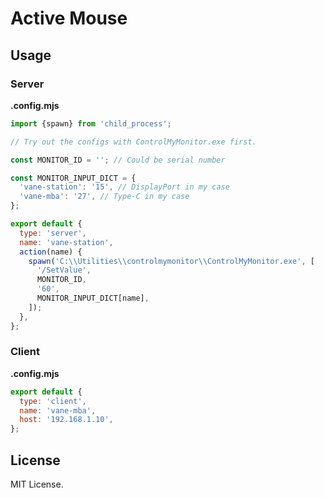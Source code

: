 # Active Mouse

## Usage

### Server

**.config.mjs**

```js
import {spawn} from 'child_process';

// Try out the configs with ControlMyMonitor.exe first.

const MONITOR_ID = ''; // Could be serial number

const MONITOR_INPUT_DICT = {
  'vane-station': '15', // DisplayPort in my case
  'vane-mba': '27', // Type-C in my case
};

export default {
  type: 'server',
  name: 'vane-station',
  action(name) {
    spawn('C:\\Utilities\\controlmymonitor\\ControlMyMonitor.exe', [
      '/SetValue',
      MONITOR_ID,
      '60',
      MONITOR_INPUT_DICT[name],
    ]);
  },
};
```

### Client

**.config.mjs**

```js
export default {
  type: 'client',
  name: 'vane-mba',
  host: '192.168.1.10',
};
```

## License

MIT License.
